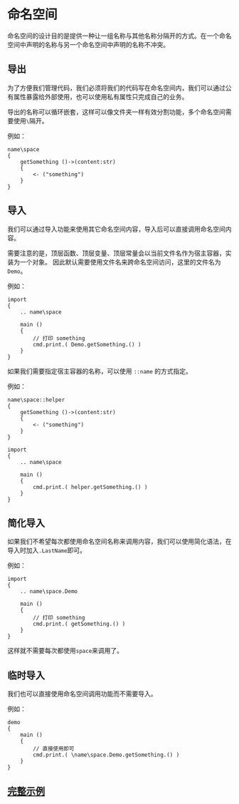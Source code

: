 # 命名空间
命名空间的设计目的是提供一种让一组名称与其他名称分隔开的方式。在一个命名空间中声明的名称与另一个命名空间中声明的名称不冲突。

## 导出
为了方便我们管理代码，我们必须将我们的代码写在命名空间内，我们可以通过公有属性暴露给外部使用，也可以使用私有属性只完成自己的业务。

导出的名称可以循环嵌套，这样可以像文件夹一样有效分割功能，多个命名空间需要使用`\`隔开。

例如：
```
name\space
{
    getSomething ()->(content:str)
    {
        <- ("something")
    }
}
```
## 导入
我们可以通过导入功能来使用其它命名空间内容，导入后可以直接调用命名空间内容。

需要注意的是，顶层函数、顶层变量、顶层常量会以当前文件名作为宿主容器，实装为一个对象。
因此默认需要使用文件名来跨命名空间访问，这里的文件名为`Demo`。

例如：
```
import
{
    .. name\space

    main ()
    {
        // 打印 something
        cmd.print.( Demo.getSomething.() )
    }
}
```

如果我们需要指定宿主容器的名称，可以使用 `::name` 的方式指定。

例如：
```
name\space::helper
{
    getSomething ()->(content:str)
    {
        <- ("something")
    }
}

import
{
    .. name\space

    main ()
    {
        cmd.print.( helper.getSomething.() )
    }
}
```
## 简化导入
如果我们不希望每次都使用命名空间名称来调用内容，我们可以使用简化语法，在导入时加入`.LastName`即可。

例如：
```
import
{
    .. name\space.Demo
    
    main ()
    {
        // 打印 something
        cmd.print.( getSomething.() )
    }
}
```
这样就不需要每次都使用`space`来调用了。
## 临时导入
我们也可以直接使用命名空间调用功能而不需要导入。

例如：
```
demo
{
    main ()
    {
        // 直接使用即可
        cmd.print.( \name\space.Demo.getSomething.() )    
    }
}
```

## [完整示例](../example.xy)
